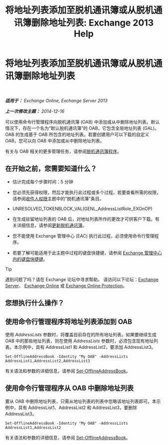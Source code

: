 ﻿---
title: '将地址列表添加至脱机通讯簿或从脱机通讯簿删除地址列表: Exchange 2013 Help'
TOCTitle: 将地址列表添加至脱机通讯簿或从脱机通讯簿删除地址列表
ms:assetid: 86bd5651-ad41-4516-bf23-6579f4e4da03
ms:mtpsurl: https://technet.microsoft.com/zh-cn/library/Bb123563(v=EXCHG.150)
ms:contentKeyID: 50491114
ms.date: 01/11/2018
mtps_version: v=EXCHG.150
ms.translationtype: HT
---

# 将地址列表添加至脱机通讯簿或从脱机通讯簿删除地址列表

 

_**适用于：** Exchange Online, Exchange Server 2013_

_**上一次修改主题：** 2014-12-16_

可以使用命令行管理程序向脱机通讯簿 (OAB) 中添加或从中删除地址列表。默认情况下，存在一个名为“默认脱机通讯簿”的 OAB，它包含全局地址列表 (GAL)。OAB 的生成基于 OAB 所包含的地址列表。若要创建用户可以下载的自定义 OAB，您可以向 OAB 中添加或从中删除地址列表。

有关与 OAB 相关的更多管理任务，请参阅[脱机通讯簿程序](offline-address-book-procedures-exchange-2013-help.md)。

## 在开始之前，您需要知道什么？

  - 估计完成每个步骤时间：5 分钟

  - 您必须先获得权限，然后才能执行此过程或多个过程。若要查看所需的权限，请参阅[收件人权限](recipients-permissions-exchange-2013-help.md)主题中的“脱机通讯簿”条目。

  - UNRESOLVED\_TOKENBLOCK\_VAL(GENL\_AddressListRole\_EXOnOP)

  - 在生成驻留地址列表的 OAB 后，对地址列表所作的更改才可供客户下载。有关详细信息，请参阅[更新脱机通讯簿](update-an-offline-address-book-exchange-2013-help.md)。

  - 您不能使用 Exchange 管理中心 (EAC) 执行此过程，必须使用命令行管理程序。

  - 若要了解可能适用于此主题中过程的键盘快捷键，请参阅 [Exchange 管理中心内的键盘快捷键](keyboard-shortcuts-in-the-exchange-admin-center-exchange-online-protection-help.md)。

> [!tip]
> 遇到问题了吗？请在 Exchange 论坛中寻求帮助。 请访问以下论坛：<a href="https://go.microsoft.com/fwlink/p/?linkid=60612">Exchange Server</a>、 <a href="https://go.microsoft.com/fwlink/p/?linkid=267542">Exchange Online</a> 或 <a href="https://go.microsoft.com/fwlink/p/?linkid=285351">Exchange Online Protection</a>。


## 您想执行什么操作？

## 使用命令行管理程序将地址列表添加到 OAB

使用 *AddressLists* 参数时，将覆盖目前存在的所有地址列表。如果要继续生成 OAB 中的那些地址列表，则在使用 *AddressLists* 参数时，必须包含现有地址列表。本示例中，具有 AddressList1 和 AddressList2，要添加 AddressList3。

    Set-OfflineAddressBook -Identity "My OAB" -AddressLists AddressList1,AddressList2,AddressList3

有关语法和参数的详细信息，请参阅 [Set-OfflineAddressBook](https://technet.microsoft.com/zh-cn/library/aa996330\(v=exchg.150\))。

## 使用命令行管理程序从 OAB 中删除地址列表

要从 OAB 中删除地址列表，只需从地址列表的列表中忽略该地址列表即可。本示例中，具有 AddressList1、AddressList2 和 AddressList3，要删除 AddressList3。

    Set-OfflineAddressBook -Identity "My OAB" -AddressLists AddressList1,AddressList2

有关语法和参数的详细信息，请参阅 [Set-OfflineAddressBook](https://technet.microsoft.com/zh-cn/library/aa996330\(v=exchg.150\))。

